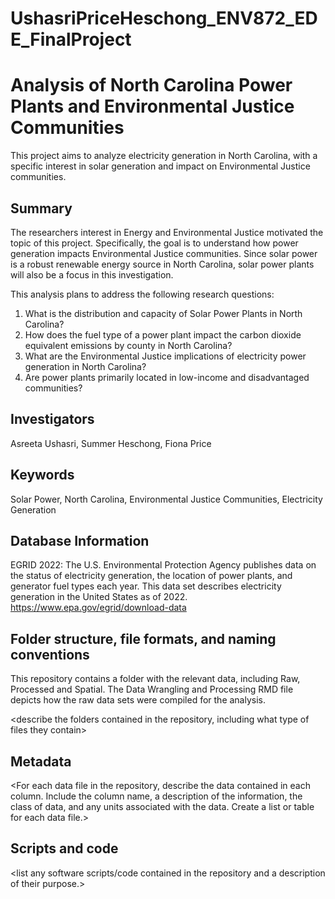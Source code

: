 # UshasriPriceHeschong_ENV872_EDE_FinalProject

# Analysis of North Carolina Power Plants and Environmental Justice Communities

This project aims to analyze electricity generation in North Carolina, with a specific interest in solar generation and impact on Environmental Justice communities.

## Summary
The researchers interest in Energy and Environmental Justice motivated the topic of this project. Specifically, the goal is to understand how power generation impacts Environmental Justice communities. Since solar power is a robust renewable energy source in North Carolina, solar power plants will also be a focus in this investigation.

This analysis plans to address the following research questions:

1. What is the distribution and capacity of Solar Power Plants in North Carolina?
2. How does the fuel type of a power plant impact the carbon dioxide equivalent emissions by county in North Carolina?
3. What are the Environmental Justice implications of electricity power generation in North Carolina?
4. Are power plants primarily located in low-income and disadvantaged communities?

## Investigators
Asreeta Ushasri, Summer Heschong, Fiona Price

## Keywords
Solar Power, North Carolina, Environmental Justice Communities, Electricity Generation

## Database Information
EGRID 2022: The U.S. Environmental Protection Agency publishes data on the status of electricity generation, the location of power plants, and generator fuel types each year. This data set describes electricity generation in the United States as of 2022. https://www.epa.gov/egrid/download-data

## Folder structure, file formats, and naming conventions
This repository contains a folder with the relevant data, including Raw, Processed and Spatial. The Data Wrangling and Processing RMD file depicts how the raw data sets were compiled for the analysis.

<describe the folders contained in the repository, including what type of files
they contain>
<describe the formats of files for the various purposes contained in the
repository>
<describe your file naming conventions>
## Metadata
<For each data file in the repository, describe the data contained in each column.
Include the column name, a description of the information, the class of data, and
any units associated with the data. Create a list or table for each data file.>
## Scripts and code
<list any software scripts/code contained in the repository and a description of
their purpose.>